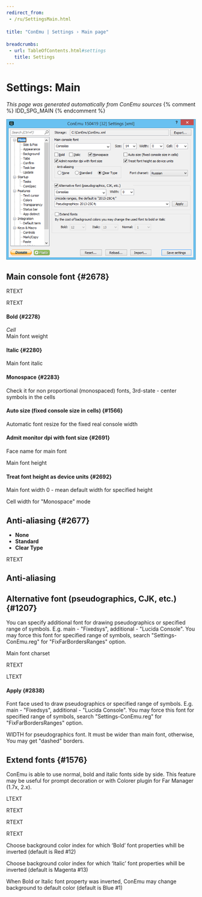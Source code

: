 ```yaml
---
redirect_from:
 - /ru/SettingsMain.html

title: "ConEmu | Settings › Main page"

breadcrumbs:
 - url: TableOfContents.html#settings
   title: Settings
---
```


# Settings: Main

*This page was generated automatically from ConEmu sources*
{% comment %} IDD_SPG_MAIN {% endcomment %}

![ConEmu Settings: Main](/img/Settings-Main.png)



## Main console font  {#2678}



RTEXT



RTEXT



#### Bold  {#2278}
*Cell*  
Main font weight

#### Italic  {#2280}
Main font italic

#### Monospace  {#2283}
Check it for non proportional (monospaced) fonts, 3rd-state - center symbols in the cells

#### Auto size (fixed console size in cells)  {#1566}
Automatic font resize for the fixed real console width

#### Admit monitor dpi with font size  {#2691}


Face name for main font

Main font height

#### Treat font height as device units  {#2692}


Main font width 0 - mean default width for specified height

Cell width for "Monospace" mode

## Anti-aliasing  {#2677}




* **None**
* **Standard**
* **Clear Type**




RTEXT



## Anti-aliasing





## Alternative font (pseudographics, CJK, etc.)  {#1207}

You can specify additional font for drawing pseudographics or specified range of symbols. E.g. main - "Fixedsys", additional - "Lucida Console". You may force this font for specified range of symbols, search "Settings-ConEmu.reg" for "FixFarBordersRanges" option.

Main font charset

RTEXT



LTEXT

#### Apply  {#2838}




Font face used to draw pseudographics or specified range of symbols. E.g. main - "Fixedsys", additional - "Lucida Console". You may force this font for specified range of symbols, search "Settings-ConEmu.reg" for "FixFarBordersRanges" option.

WIDTH for pseudographics font. It must be wider than main font, otherwise, You may get "dashed" borders.

## Extend fonts  {#1576}

ConEmu is able to use normal, bold and italic fonts side by side. This feature may be useful for prompt decoration or with Colorer plugin for Far Manager (1.7x, 2.x).

LTEXT



RTEXT



RTEXT



RTEXT





Choose background color index for which ‘Bold’ font properties whill be inverted (default is Red #12)

Choose background color index for which ‘Italic’ font properties whill be inverted (default is Magenta #13)

When Bold or Italic font property was inverted, ConEmu may change background to default color (default is Blue #1)

